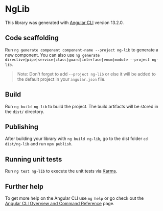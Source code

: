 # NgLib

This library was generated with [Angular CLI](https://github.com/angular/angular-cli) version 13.2.0.

## Code scaffolding

Run `ng generate component component-name --project ng-lib` to generate a new component. You can also use `ng generate directive|pipe|service|class|guard|interface|enum|module --project ng-lib`.
> Note: Don't forget to add `--project ng-lib` or else it will be added to the default project in your `angular.json` file. 

## Build

Run `ng build ng-lib` to build the project. The build artifacts will be stored in the `dist/` directory.

## Publishing

After building your library with `ng build ng-lib`, go to the dist folder `cd dist/ng-lib` and run `npm publish`.

## Running unit tests

Run `ng test ng-lib` to execute the unit tests via [Karma](https://karma-runner.github.io).

## Further help

To get more help on the Angular CLI use `ng help` or go check out the [Angular CLI Overview and Command Reference](https://angular.io/cli) page.
